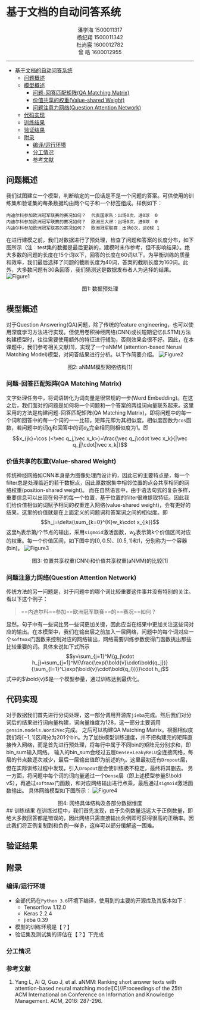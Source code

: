# 基于文档的自动问答系统
<center>潘学海 1500011317<br>杨纪翔 1500011342<br>杜尚宸 1600012782<br>曾 皓 1600012955</center>

---
<!-- @import "[TOC]" {cmd="toc" depthFrom=1 depthTo=6 orderedList=false} -->

<!-- code_chunk_output -->

* [基于文档的自动问答系统](#基于文档的自动问答系统)
	* [问题概述](#问题概述)
	* [模型概述](#模型概述)
		* [问题-回答匹配矩阵(QA Matching Matrix)](#问题-回答匹配矩阵qa-matching-matrix)
		* [价值共享的权重(Value-shared Weight)](#价值共享的权重value-shared-weight)
		* [问题注意力网络(Question Attention Network)](#问题注意力网络question-attention-network)
	* [代码实现](#代码实现)
	* [训练结果](#训练结果)
	* [验证结果](#验证结果)
	* [附录](#附录)
		* [编译/运行环境](#编译运行环境)
		* [分工情况](#分工情况)
		* [参考文献](#参考文献)

<!-- /code_chunk_output -->
## 问题概述
我们试图建立一个模型，判断给定的一段话是不是一个问题的答案。可供使用的训练集和验证集的每条数据均由两个句子和一个标签组成。样例如下：
```
内迪尔科参加欧洲冠军联赛的赛况如何？	代表国家队：出场0次，进0球	0
内迪尔科参加欧洲冠军联赛的赛况如何？	欧洲三大杯：出场0次，进0球	0
内迪尔科参加欧洲冠军联赛的赛况如何？	欧洲冠军联赛：出场0次，进0球	1
```
在进行建模之前，我们对数据进行了预处理，检查了问题和答案的长度分布，如下图所示（注：test集的数据是最后更新的，建模时未作参考，但不影响结果）。绝大多数的问题的长度在15个词以下，回答的长度在60词以下。为平衡训练的质量和效率，我们最后选择了问题的截断长度为40词，答案的截断长度为160词。此外，大多数问题有30条回答，我们猜测这是数据发布者人为选择的结果。
![Figure1](../figures/data_dist.png)
<center>图1: 数据预处理</center>

## 模型概述
对于Question Answering(QA)问题，除了传统的feature engineering，也可以使用深度学习方法进行实现。但使用卷积神经网络(CNN)或长短期记忆(LSTM)方法构建模型时，往往需要使用额外的特征进行辅助，否则效果会很不好。因此，在本课题中，我们参考相关文献[1]，实现了一个aNMM (attention-based Nerual Matching Model)模型，对问答结果进行分析。以下作简要介绍。
![Figure2](../figures/aNMM-F1.png)
<center>图2: aNMM模型网络结构[1]</center>

### 问题-回答匹配矩阵(QA Matching Matrix)

文字处理任务中，将词语转化为词向量是很常规的一步(Word Embedding)。在这之后，我们面对的问题是如何将一个问题和一个答案的两组词向量联系起来。这里采用的方法是构建问题-回答匹配矩阵(QA Matching Matrix)，即将问题中的每一个词和回答中的每一个词的一一比较，矩阵元即为其相似度。相似度函数为`cos`函数，若问题中的词$q_j$和回答中的词$a_k$完全相同则相似度为1。即
$$x_{jk}=\cos (<\vec q_j,\vec x_k>)=\frac{\vec q_j\cdot \vec x_k}{|\vec q_j|\cdot|\vec x_k|}$$

### 价值共享的权重(Value-shared Weight)
传统神经网络如CNN本身是为图像处理而设计的，因此它的主要特点是，每一个filter总是处理临近的若干数据点，因此原数据集中相邻位置的点会共享相同的网络权重(position-shared weight)。
而在自然语言中，由于语法句式的复杂多样，重要信息可以出现在句子的每一个位置，基于位置的filter很难提取特征。因此我们给价值相似的词赋予相同的权重连入网络(value-shared weight)，会有更好的结果。这里的价值就是在上面定义的问题词和答案词之间的相似度。即$$h_j=\delta(\sum_{k=0}^{K}w_k\cdot x_{jk})$$这里$h_j$表示第$j$个节点的输出，采用`sigmoid`激活函数，$w_k$表示第$k$个价值区间对应的权重。每一个价值区间，如下图中的$[0,0.5)$、$[0.5,1)$和${1}$，分别称为一个容器(bin)。
![Figure3](../figures/aNMM-F2.png)
<center>图3: 位置共享权重(CNN)和价值共享权重(aNMM)的比较[1]</center>


### 问题注意力网络(Question Attention Network)
传统方法的另一问题是，对于问题中的哪个词比较重要这件事并没有特别的关注。看以下这个例子：
> ==内迪尔科==参加==欧洲冠军联赛==的==赛况==如何？

显然，句子中有一些词比另一些词更加关键，因此应当在结果中更加关注这些词对应的输出。在本模型中，我们在输出层之前加入一层网络，问题中的每个词对应一个`softmax`门函数来控制对应的网络输出，网络需要训练参数使得门函数挑出那些比较重要的词。具体来说如下式所示
$$y=\sum_{j=1}^M{g_j\cdot h_j}=\sum_{j=1}^M{\frac{\exp(\bold{v}\cdot\bold{q_j})}{\sum_{l=1}^L\exp(\bold{v}\cdot\bold{q_l})}}\cdot h_j$$
式中的$\bold{v}$是一个模型参量，通过训练达到最优化。

## 代码实现
对于数据我们首先进行分词处理，这一部分调用开源库`jieba`完成。然后我们对分词后的结果进行词向量构建，词向量维度为128，这一部分主要调用` gensim.models.Word2Vec`完成。
之后可以构建QA Matching Matrix。根据相似度我们将$[-1,1]$区间分为201个bin。为了加快模型训练速度，并不把构建完的矩阵直接传入网络，而是首先进行预处理，将每行中属于不同bin的矩阵元分别求和，即bin_sum输入网络。
输入的bin_sum会经过五层`Dense`+`LeakyReLU`全连接网络，每层的节点数逐次减少，最后一层输出值即为前述的$h_j$。这里最初还有`Dropout`层，但在实际训练过程中发现，引入`Dropout`层会使训练极不稳定，最终将其删去。
另一方面，将问题中每个词的词向量通过一个`Dense`层（即上述模型参量$\bold v$），再通过`softmax`门函数，和对应网络输出进行点乘，最后通过`sigmoid`激活函数输出。
具体网络模型如下图所示：
![Figure4](../figures/model[reshape].png)
<center>图4: 网络具体结构及各部分数据维度</center>
## 训练结果
在训练过程中，我们首先发现，由于负例数量远远大于正例数量，即绝大多数回答都是错误的，因此网络只需直接输出负例即可获得很高的正确率。因此我们将正例复制到和负例一样多，这样可以部分缓解这一困难。

## 验证结果

## 附录
### 编译/运行环境
+ 全部代码在`Python 3.6`环境下编译，使用到的主要的开源库及其版本如下：
	+ Tensorflow 1.12.0
	+ Keras 2.2.4
	+ jieba 0.39
+ 模型的训练环境是【？】
+ 验证集及测试集的评估在【？】下完成
### 分工情况

### 参考文献
1. Yang L, Ai Q, Guo J, et al. aNMM: Ranking short answer texts with attention-based neural matching model[C]//Proceedings of the 25th ACM International on Conference on Information and Knowledge Management. ACM, 2016: 287-296.
